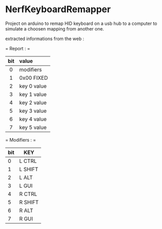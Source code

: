 NerfKeyboardRemapper
====================

Project on arduino to remap HID keyboard on a usb hub to a computer to simulate a choosen mapping from another one.

extracted informations from the web :

= Report : =

|bit   |  value      |
|:----:|:------------|
| 0    | modifiers   |
| 1    | 0x00 FIXED  |
| 2    | key 0 value |
| 3    | key 1 value |
| 4    | key 2 value |
| 5    | key 3 value |
| 6    | key 4 value |
| 7    | key 5 value |

= Modifiers : =

|bit| KEY     |
|---|---------|
| 0 | L CTRL  |
| 1 | L SHIFT |
| 2 | L ALT   |
| 3 | L GUI   |
| 4 | R CTRL  |
| 5 | R SHIFT |
| 6 | R ALT   |
| 7 | R GUI   |
